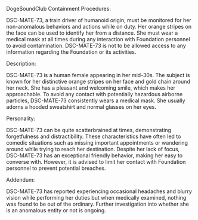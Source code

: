 DogeSoundClub Containment Procedures:

DSC-MATE-73, a train driver of humanoid origin, must be monitored for her non-anomalous behaviors and actions while on duty. Her orange stripes on the face can be used to identify her from a distance. She must wear a medical mask at all times during any interaction with Foundation personnel to avoid contamination. DSC-MATE-73 is not to be allowed access to any information regarding the Foundation or its activities.

Description:

DSC-MATE-73 is a human female appearing in her mid-30s. The subject is known for her distinctive orange stripes on her face and gold chain around her neck. She has a pleasant and welcoming smile, which makes her approachable. To avoid any contact with potentially hazardous airborne particles, DSC-MATE-73 consistently wears a medical mask. She usually adorns a hooded sweatshirt and normal glasses on her eyes.

Personality:

DSC-MATE-73 can be quite scatterbrained at times, demonstrating forgetfulness and distractibility. These characteristics have often led to comedic situations such as missing important appointments or wandering around while trying to reach her destination. Despite her lack of focus, DSC-MATE-73 has an exceptional friendly behavior, making her easy to converse with. However, it is advised to limit her contact with Foundation personnel to prevent potential breaches.

Addendum:

DSC-MATE-73 has reported experiencing occasional headaches and blurry vision while performing her duties but when medically examined, nothing was found to be out of the ordinary. Further investigation into whether she is an anomalous entity or not is ongoing.